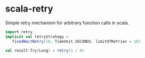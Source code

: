 scala-retry
===========

Simple retry mechanism for arbitrary function calls in scala.

```scala
import retry._
implicit val retryStrategy =
   fixedWaitRetry(10, TimeUnit.SECONDS, limitOfRetries = 10)

val result:Try[Long] = retry(1 / 0)
```
